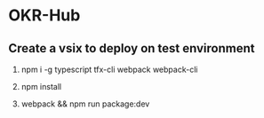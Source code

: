 # OKR-Hub

## Create a vsix to deploy on test environment
1. npm i -g typescript tfx-cli webpack webpack-cli

2. npm install

3. webpack && npm run package:dev 

